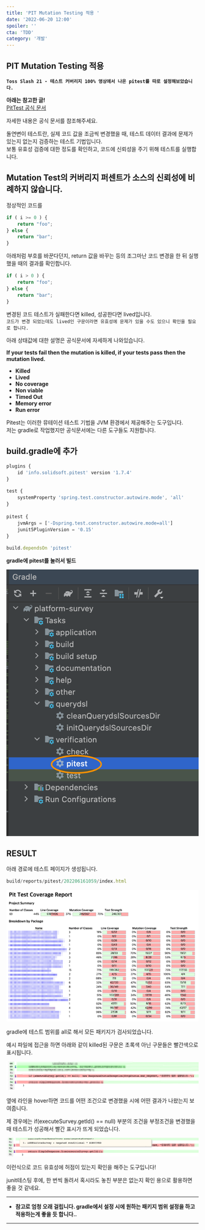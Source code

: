 ```yaml
---
title: 'PIT Mutation Testing 적용 '
date: '2022-06-20 12:00'
spoiler: ''
cta: 'TDD'
category: '개발'
---
```


## PIT Mutation Testing 적용 


**`Toss Slash 21 - 테스트 커버리지 100% 영상에서 나온 pitest를 따로 설정해보았습니다.`**    

**아래는 참고한 글!**    
[PitTest 공식 문서](https://pitest.org/)    

자세한 내용은 공식 문서를 참조해주세요.  

 

돌연변이 테스트란, 실제 코드 값을 조금씩 변경했을 때, 테스트 데이터 결과에 문제가 있는지 없는지 검증하는 테스트 기법입니다.  
보통 유효성 검증에 대한 정도를 확인하고, 코드에 신뢰성을 주기 위해 테스트를 실행합니다.  

## Mutation Test의 커버리지 퍼센트가 소스의 신뢰성에 비례하지 않습니다.
 
 정상적인 코드를  
```jsx 
if ( i >= 0 ) {
    return "foo";
} else {
    return "bar";
}
```    
아래처럼 부호를 바꾼다던지, return 값을 바꾸는 등의 조그마난 코드 변경을 한 뒤 실행 했을 때의 결과를 확인합니다.  
```jsx 
if ( i > 0 ) {
    return "foo";
} else {
    return "bar";
}
```    

변경된 코드 테스트가 실패한다면 killed, 성공한다면 lived입니다.  
`코드가 변경 되었는데도 lived인 구문이라면 유효성에 문제가 있을 수도 있으니 확인을 필요로 합니다.`

 

아래 상태값에 대한 설명은 공식문서에 자세하게 나와있습니다.

**If your tests fail then the mutation is killed, if your tests pass then the mutation lived.**  
- **Killed**  
- **Lived**  
- **No coverage**  
- **Non viable**  
- **Timed Out**  
- **Memory error**  
- **Run error**  

Pitest는  이러한 뮤테이션 테스트 기법을 JVM 환경에서 제공해주는 도구입니다.  
저는 gradle로 작업했지만 공식문서에는 다른 도구들도 지원합니다.  

## build.gradle에 추가
```jsx 
plugins {
    id 'info.solidsoft.pitest' version '1.7.4'
}
```    
```jsx 
test {
    systemProperty 'spring.test.constructor.autowire.mode', 'all'
}

pitest {
    jvmArgs = ['-Dspring.test.constructor.autowire.mode=all']
    junit5PluginVersion = '0.15'
}
```     
```jsx 
build.dependsOn 'pitest'
```       
**gradle에 pitest를 눌러서 빌드**   


 ![1](./1.png)  
     

## RESULT     
아래 경로에 테스트 페이지가 생성됩니다.  
```jsx 
build/reports/pitest/202206161059/index.html
```           

 ![2](./2.png)
   
gradle에 테스트 범위를 all로 해서 모든 패키지가 검사되었습니다.  

예시 파일에 접근을 하면 아래와 같이 killed된 구문은 초록색 아닌 구문들은 빨간색으로 표시됩니다.  

 ![3](./3.png)

옆에 라인을 hover하면 코드를 어떤 조건으로 변경했을 시에 어떤 결과가 나왔는지 보여줍니다.  



제 경우에는 if(executeSurvey.getId() == null) 부분의 조건을 부정조건을 변경했을때 테스트가 성공해서 빨간 표시가 뜨게 되었습니다.  

 ![4](./4.png)

이런식으로 코드 유효성에 허점이 있는지 확인을 해주는 도구입니다!  

junit테스팅 후에, 한 번씩 돌려서 혹시라도 놓친 부분은 없는지 확인 용으로 활용하면 좋을 것 같네요.  


   
---

* **참고로 엄청 오래 걸립니다. gradle에서 설정 시에 원하는 패키지 범위 설정을 하고 적용하는게 좋을 듯 합니다..**

---
